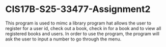 # CIS17B-S25-33477-Assignment2
This program is used to mimc a library program hat allows the user to register for a user id, check out a book, check in for a book and to view all registered books and users. In order to use the program, the program will ask the user to input a number to go through the menu.
